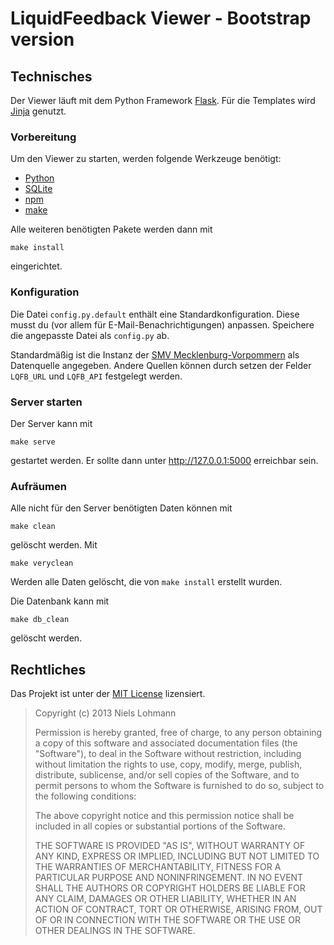 # LiquidFeedback Viewer - Bootstrap version

## Technisches

Der Viewer läuft mit dem Python Framework [Flask](http://flask.pocoo.org). Für die Templates wird [Jinja](http://jinja.pocoo.org) genutzt.

### Vorbereitung

Um den Viewer zu starten, werden folgende Werkzeuge benötigt:

- [Python](http://www.python.org)
- [SQLite](http://www.sqlite.org)
- [npm](https://npmjs.org)
- [make](http://www.gnu.org/software/make)

Alle weiteren benötigten Pakete werden dann mit

    make install

eingerichtet.

### Konfiguration

Die Datei `config.py.default` enthält eine Standardkonfiguration. Diese musst du (vor allem für E-Mail-Benachrichtigungen) anpassen. Speichere die angepasste Datei als `config.py` ab.

Standardmäßig ist die Instanz der [SMV Mecklenburg-Vorpommern](http://smv.piratenpartei-mv.de) als Datenquelle angegeben. Andere Quellen können durch setzen der Felder `LQFB_URL` und `LQFB_API` festgelegt werden.

### Server starten

Der Server kann mit

    make serve

gestartet werden. Er sollte dann unter <http://127.0.0.1:5000> erreichbar sein.

### Aufräumen

Alle nicht für den Server benötigten Daten können mit

    make clean

gelöscht werden. Mit

    make veryclean

Werden alle Daten gelöscht, die von `make install` erstellt wurden.

Die Datenbank kann mit

    make db_clean

gelöscht werden.

## Rechtliches

Das Projekt ist unter der [MIT License](http://opensource.org/licenses/mit-license.php) lizensiert.

> Copyright (c) 2013 Niels Lohmann
> 
> Permission is hereby granted, free of charge, to any person obtaining a copy of this software and associated documentation files (the "Software"), to deal in the Software without restriction, including without limitation the rights to use, copy, modify, merge, publish, distribute, sublicense, and/or sell copies of the Software, and to permit persons to whom the Software is furnished to do so, subject to the following conditions: 
> 
> The above copyright notice and this permission notice shall be included in all copies or substantial portions of the Software.
> 
> THE SOFTWARE IS PROVIDED "AS IS", WITHOUT WARRANTY OF ANY KIND, EXPRESS OR IMPLIED, INCLUDING BUT NOT LIMITED TO THE WARRANTIES OF MERCHANTABILITY, FITNESS FOR A PARTICULAR PURPOSE AND NONINFRINGEMENT. IN NO EVENT SHALL THE AUTHORS OR COPYRIGHT HOLDERS BE LIABLE FOR ANY CLAIM, DAMAGES OR OTHER LIABILITY, WHETHER IN AN ACTION OF CONTRACT, TORT OR OTHERWISE, ARISING FROM, OUT OF OR IN CONNECTION WITH THE SOFTWARE OR THE USE OR OTHER DEALINGS IN THE SOFTWARE.
